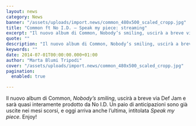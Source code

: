 ```yaml
---
layout: news
category: News
banner: "/assets/uploads/import.news/common_480x500_scaled_cropp.jpg"
title: "Common ft No I.D. – Speak my piece: streaming"
excerpt: "Il nuovo album di Common, Nobody’s smiling, uscirà a breve via Def Jam e sarà quasi interamente prodotto da No I.D. Un paio di anticipazioni sono già uscite nei mesi scorsi, e oggi arriva anche l’ultima, intitolata Speak my piece. Enjoy!"
quote: ""
description: "Il nuovo album di Common, Nobody’s smiling, uscirà a breve via Def Jam e sarà quasi interamente prodotto da No I.D. Un paio di anticipazioni sono già uscite nei mesi scorsi, e oggi arriva anche l’ultima, intitolata Speak my piece. Enjoy!"
keywords: ""
date: 2014-07-01T00:00:00.000+01:00
author: "Marta Blumi Tripodi"
cover: "/assets/uploads/import.news/common_480x500_scaled_cropp.jpg"
pagination:
  enabled: true

---
```


[](https://hotmc.com/wp-content/uploads/2014/01/common%5F480x500%5Fscaled%5Fcropp.jpg)

Il nuovo album di Common, _Nobody’s smiling_, uscirà a breve via Def Jam e sarà quasi interamente prodotto da No I.D. Un paio di anticipazioni sono già uscite nei mesi scorsi, e oggi arriva anche l’ultima, intitolata _Speak my piece_. Enjoy!